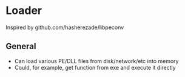 # Loader

Inspired by github.com/hasherezade/libpeconv

## General
 - Can load various PE/DLL files from disk/network/etc into memory
 - Could, for example, get function from exe and execute it directly